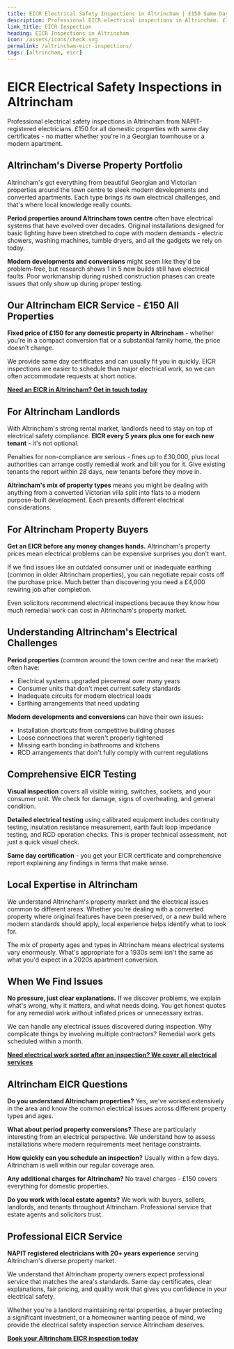 ```yaml
---
title: EICR Electrical Safety Inspections in Altrincham | £150 Same Day Certificate
description: Professional EICR electrical inspections in Altrincham. £150 all domestic properties, same day certificates. NAPIT registered, specialist in period properties and modern developments.
link_title: EICR Inspection
heading: EICR Inspections in Altrincham
icon: /assets/icons/check.svg
permalink: /altrincham-eicr-inspections/
tags: [altrincham, eicr]
---
```


# EICR Electrical Safety Inspections in Altrincham

Professional electrical safety inspections in Altrincham from NAPIT-registered electricians. £150 for all domestic properties with same day certificates - no matter whether you're in a Georgian townhouse or a modern apartment.

## Altrincham's Diverse Property Portfolio

Altrincham's got everything from beautiful Georgian and Victorian properties around the town centre to sleek modern developments and converted apartments. Each type brings its own electrical challenges, and that's where local knowledge really counts.

**Period properties around Altrincham town centre** often have electrical systems that have evolved over decades. Original installations designed for basic lighting have been stretched to cope with modern demands - electric showers, washing machines, tumble dryers, and all the gadgets we rely on today.

**Modern developments and conversions** might seem like they'd be problem-free, but research shows 1 in 5 new builds still have electrical faults. Poor workmanship during rushed construction phases can create issues that only show up during proper testing.

## Our Altrincham EICR Service - £150 All Properties

**Fixed price of £150 for any domestic property in Altrincham** - whether you're in a compact conversion flat or a substantial family home, the price doesn't change.

We provide same day certificates and can usually fit you in quickly. EICR inspections are easier to schedule than major electrical work, so we can often accommodate requests at short notice.

**[Need an EICR in Altrincham? Get in touch today](/contact/)**

## For Altrincham Landlords

With Altrincham's strong rental market, landlords need to stay on top of electrical safety compliance. **EICR every 5 years plus one for each new tenant** - it's not optional.

Penalties for non-compliance are serious - fines up to £30,000, plus local authorities can arrange costly remedial work and bill you for it. Give existing tenants the report within 28 days, new tenants before they move in.

**Altrincham's mix of property types** means you might be dealing with anything from a converted Victorian villa split into flats to a modern purpose-built development. Each presents different electrical considerations.

## For Altrincham Property Buyers

**Get an EICR before any money changes hands.** Altrincham's property prices mean electrical problems can be expensive surprises you don't want.

If we find issues like an outdated consumer unit or inadequate earthing (common in older Altrincham properties), you can negotiate repair costs off the purchase price. Much better than discovering you need a £4,000 rewiring job after completion.

Even solicitors recommend electrical inspections because they know how much remedial work can cost in Altrincham's property market.

## Understanding Altrincham's Electrical Challenges

**Period properties** (common around the town centre and near the market) often have:

- Electrical systems upgraded piecemeal over many years
- Consumer units that don't meet current safety standards
- Inadequate circuits for modern electrical loads
- Earthing arrangements that need updating

**Modern developments and conversions** can have their own issues:

- Installation shortcuts from competitive building phases
- Loose connections that weren't properly tightened
- Missing earth bonding in bathrooms and kitchens
- RCD arrangements that don't fully comply with current regulations

## Comprehensive EICR Testing

**Visual inspection** covers all visible wiring, switches, sockets, and your consumer unit. We check for damage, signs of overheating, and general condition.

**Detailed electrical testing** using calibrated equipment includes continuity testing, insulation resistance measurement, earth fault loop impedance testing, and RCD operation checks. This is proper technical assessment, not just a quick visual check.

**Same day certification** - you get your EICR certificate and comprehensive report explaining any findings in terms that make sense.

## Local Expertise in Altrincham

We understand Altrincham's property market and the electrical issues common to different areas. Whether you're dealing with a converted property where original features have been preserved, or a new build where modern standards should apply, local experience helps identify what to look for.

The mix of property ages and types in Altrincham means electrical systems vary enormously. What's appropriate for a 1930s semi isn't the same as what you'd expect in a 2020s apartment conversion.

## When We Find Issues

**No pressure, just clear explanations.** If we discover problems, we explain what's wrong, why it matters, and what needs doing. You get honest quotes for any remedial work without inflated prices or unnecessary extras.

We can handle any electrical issues discovered during inspection. Why complicate things by involving multiple contractors? Remedial work gets scheduled within a month.

**[Need electrical work sorted after an inspection? We cover all electrical services](/services/)**

## Altrincham EICR Questions

**Do you understand Altrincham properties?** Yes, we've worked extensively in the area and know the common electrical issues across different property types and ages.

**What about period property conversions?** These are particularly interesting from an electrical perspective. We understand how to assess installations where modern requirements meet heritage constraints.

**How quickly can you schedule an inspection?** Usually within a few days. Altrincham is well within our regular coverage area.

**Any additional charges for Altrincham?** No travel charges - £150 covers everything for domestic properties.

**Do you work with local estate agents?** We work with buyers, sellers, landlords, and tenants throughout Altrincham. Professional service that estate agents and solicitors trust.

## Professional EICR Service

**NAPIT registered electricians with 20+ years experience** serving Altrincham's diverse property market.

We understand that Altrincham property owners expect professional service that matches the area's standards. Same day certificates, clear explanations, fair pricing, and quality work that gives you confidence in your electrical safety.

Whether you're a landlord maintaining rental properties, a buyer protecting a significant investment, or a homeowner wanting peace of mind, we provide the electrical safety inspection service Altrincham deserves.

**[Book your Altrincham EICR inspection today](/contact/)**
